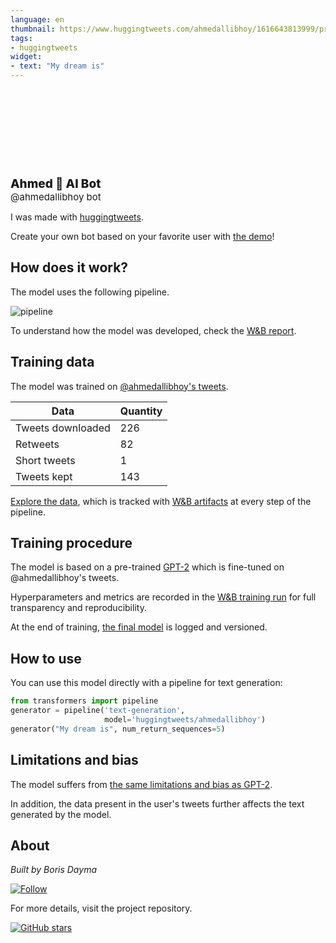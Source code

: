 ```yaml
---
language: en
thumbnail: https://www.huggingtweets.com/ahmedallibhoy/1616643813999/predictions.png
tags:
- huggingtweets
widget:
- text: "My dream is"
---
```


<div>
<div style="width: 132px; height:132px; border-radius: 50%; background-size: cover; background-image: url('https://pbs.twimg.com/profile_images/1297351407809380352/gW1wWpRv_400x400.jpg')">
</div>
<div style="margin-top: 8px; font-size: 19px; font-weight: 800">Ahmed 🤖 AI Bot </div>
<div style="font-size: 15px">@ahmedallibhoy bot</div>
</div>

I was made with [huggingtweets](https://github.com/borisdayma/huggingtweets).

Create your own bot based on your favorite user with [the demo](https://colab.research.google.com/github/borisdayma/huggingtweets/blob/master/huggingtweets-demo.ipynb)!

## How does it work?

The model uses the following pipeline.

![pipeline](https://github.com/borisdayma/huggingtweets/blob/master/img/pipeline.png?raw=true)

To understand how the model was developed, check the [W&B report](https://app.wandb.ai/wandb/huggingtweets/reports/HuggingTweets-Train-a-model-to-generate-tweets--VmlldzoxMTY5MjI).

## Training data

The model was trained on [@ahmedallibhoy's tweets](https://twitter.com/ahmedallibhoy).

| Data | Quantity |
| --- | --- |
| Tweets downloaded | 226 |
| Retweets | 82 |
| Short tweets | 1 |
| Tweets kept | 143 |

[Explore the data](https://wandb.ai/wandb/huggingtweets/runs/6cjgzd9a/artifacts), which is tracked with [W&B artifacts](https://docs.wandb.com/artifacts) at every step of the pipeline.

## Training procedure

The model is based on a pre-trained [GPT-2](https://huggingface.co/gpt2) which is fine-tuned on @ahmedallibhoy's tweets.

Hyperparameters and metrics are recorded in the [W&B training run](https://wandb.ai/wandb/huggingtweets/runs/3g9v31lb) for full transparency and reproducibility.

At the end of training, [the final model](https://wandb.ai/wandb/huggingtweets/runs/3g9v31lb/artifacts) is logged and versioned.

## How to use

You can use this model directly with a pipeline for text generation:

```python
from transformers import pipeline
generator = pipeline('text-generation',
                     model='huggingtweets/ahmedallibhoy')
generator("My dream is", num_return_sequences=5)
```

## Limitations and bias

The model suffers from [the same limitations and bias as GPT-2](https://huggingface.co/gpt2#limitations-and-bias).

In addition, the data present in the user's tweets further affects the text generated by the model.

## About

*Built by Boris Dayma*

[![Follow](https://img.shields.io/twitter/follow/borisdayma?style=social)](https://twitter.com/intent/follow?screen_name=borisdayma)

For more details, visit the project repository.

[![GitHub stars](https://img.shields.io/github/stars/borisdayma/huggingtweets?style=social)](https://github.com/borisdayma/huggingtweets)
